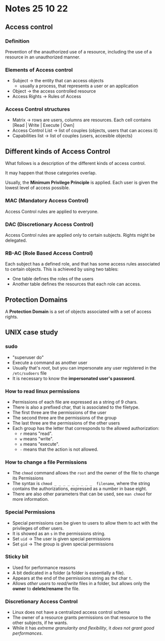 # Notes 25 10 22

## Access control

### Definition
Prevention of the anauthorized use of a resource, including the use of a resource in an unauthorized manner.

### Elements of Access control
 * Subject -> the entity that can access objects
     * usually a process, that represents a user or an application
 * Object -> the access controlled resource
 * Access Rights -> Rules of Access

### Access Control structures
 * Matrix -> rows are users, columns are resources. Each cell contains [Read | Write | Execute | Own]
 * Access Control List -> list of couples (objects, users that can access it)
 * Capabilities list -> list of couples (users, accesible objects)

## Different kinds of Access Control
What follows is a description of the different kinds of access control.

It may happen that those categories overlap.

Usually, the **Minimum Privilege Principle** is applied. Each user is given the lowest level of access possible.

### MAC (Mandatory Access Control)
Access Control rules are applied to everyone.

### DAC (Discretionary Access Control)
Access Control rules are applied only to certain subjects. Rights might be delegated.

### RB-AC (Role Based Access Control)
Each subject has a defined role, and that has some access rules associated to certain objects.
This is achieved by using two tables:
 * One table defines the roles of the users
 * Another table defines the resources that each role can access.

## Protection Domains
A **Protection Domain** is a set of objects associated with a set of access rights.

## UNIX case study

### sudo
 * "superuser do"
 * Execute a command as another user
 * Usually that's *root*, but you can impersonate any user registered in the ```/etc/sudoers``` file
 * It is necessary to know the **impersonated user's password**.

### How to read linux permissions
 * Permissions of each file are expressed as a string of 9 chars.
 * There is also a prefixed char, that is associated to the filetype.
 * The first three are the permissions of the user
 * The second three are the permissions of the group
 * The last three are the permissions of the other users
 * Each group has the letter that corresponds to the allowed authorization:
     * ```r``` means "read".
     * ```w``` means "write".
     * ```x``` means "execute".
     * ```-``` means that the action is not allowed.

### How to change a file Permissions
 * The ```chmod``` command allows the ```root``` and the owner of the file to change its Permissions
 * The syntax is ```chmod _ _ _ _ _ _ _ _ _  filename```, where the string contains the authorizations, expressed as a number in base eight.
 * There are also other parameters that can be used, see ```man chmod``` for more information.

 ### Special Permissions
  * Special permissions can be given to users to allow them to act with the privileges of other users.
  * It is showed as an ```s``` in the permissions string.
  * Set ```uid``` -> The user is given special permissions
  * Set ```gid``` -> The group is given special permissions

 ### Sticky bit
  * Used for performance reasons
  * A bit dedicated in a folder (a folder is essentially a file).
  * Appears at the end of the permissions string as the char ```t```.
  * Allows *other users* to *read/write* files in a folder, but allows only the **owner** to **delete/rename** the file.

 ### Discretionary Access Control
  * Linux does not have a centralized access control schema
  * The owner of a resource grants permissions on that resource to the other subjects, if he wants.
  * While it has *extreme granularity and flexibility*, it *does not grant good performances*.
